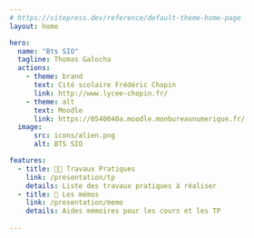 ```yaml
---
# https://vitepress.dev/reference/default-theme-home-page
layout: home

hero:
  name: "Bts SIO"
  tagline: Thomas Galocha
  actions:
    - theme: brand
      text: Cité scolaire Frédéric Chopin
      link: http://www.lycee-chopin.fr/
    - theme: alt
      text: Moodle
      link: https://0540040a.moodle.monbureaunumerique.fr/
  image:
      src: icons/alien.png
      alt: BTS SIO

features:
  - title: 🧑‍💻 Travaux Pratiques
    link: /presentation/tp
    details: Liste des travaux pratiques à réaliser
  - title: 🧠 Les mémos
    link: /presentation/memo
    details: Aides mémoires pour les cours et les TP
  
---
```


